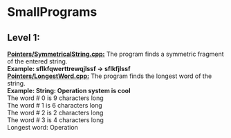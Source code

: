 # SmallPrograms
<h2>Level 1:</h2>
<b><a href="https://github.com/Bylaew/SmallPrograms/blob/master/Pointers/SymmetricalString.cpp">Pointers/SymmetricalString.cpp:</b></a> The program finds a symmetric fragment of the entered string.<br />
<b>Example: sflkfqwerttrewqjlssf -> sflkfjlssf </b>
<br />
<b><a href="https://github.com/Bylaew/SmallPrograms/blob/master/Pointers/LongestWord.cpp">Pointers/LongestWord.cpp:</b></a>
The program finds the longest word of the string. <br />
<b>Example: String: Operation system is cool</b> <br />
The word # 0 is 9 characters long <br />
The word # 1 is 6 characters long <br />
The word # 2 is 2 characters long <br />
The word # 3 is 4 characters long <br />
Longest word: Operation <br />
